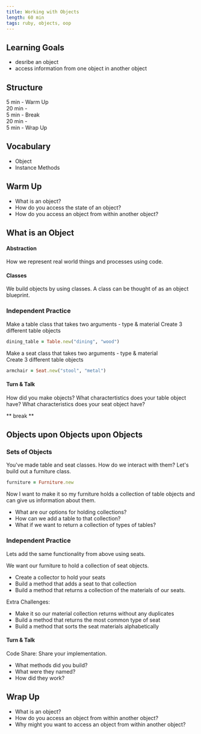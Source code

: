 ```yaml
---
title: Working with Objects
length: 60 min
tags: ruby, objects, oop
---  
```



## Learning Goals  
* desribe an object 
* access information from one object in another object  

## Structure  
5 min - Warm Up  
20 min -   
5 min - Break  
20 min -  
5 min - Wrap Up

## Vocabulary  
* Object
* Instance Methods

## Warm Up  
* What is an object?  
* How do you access the state of an object?  
* How do you access an object from within another object?  

## What is an Object
#### Abstraction  
How we represent real world things and processes using code.  

#### Classes  
We build objects by using classes. A class can be thought of as an object blueprint.   

### Independent Practice  
Make a table class that takes two arguments - type & material 
Create 3 different table objects

```ruby 
dining_table = Table.new("dining", "wood")
``` 
Make a seat class that takes two arguments - type & material  
Create 3 different table objects 

```ruby 
armchair = Seat.new("stool", "metal")
```
#### Turn & Talk  
How did you make objects? What charactertistics does your table object have? What characteristics does your seat object have?  

** break **

## Objects upon Objects upon Objects 
### Sets of Objects  
You've made table and seat classes. How do we interact with them? Let's build out a furniture class.  

```ruby
furniture = Furniture.new
```  

Now I want to make it so my furniture holds a collection of table objects and can give us information about them.     

*  What are our options for holding collections?   
*  How can we add a table to that collection?   
*  What if we want to return a collection of types of tables?  

### Independent Practice  
Lets add the same functionality from above using seats. 

We want our furniture to hold a collection of seat objects.   

*  Create a collector to hold your seats  
*  Build a method that adds a seat to that collection   
*  Build a method that returns a collection of the materials of our seats. 

Extra Challenges:  

*  Make it so our material collection returns without any duplicates  
*  Build a method that returns the most common type of seat  
*  Build a method that sorts the seat materials alphabetically 

#### Turn & Talk  
Code Share: Share your implementation.   

*  What methods did you build?  
  *  What were they named?  
  *  How did they work? 

## Wrap Up  
* What is an object? 
* How do you access an object from within another object? 
* Why might you want to access an object from within another object?

